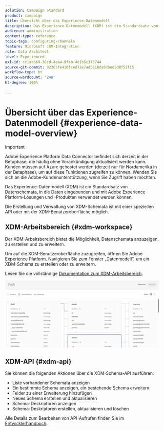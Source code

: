 ```yaml
---
solution: Campaign Standard
product: campaign
title: Übersicht über das Experience-Datenmodell
description: Das Experience-Datenmodell (XDM) ist ein Standardsatz von Datenschemata, in die Daten eingebunden und mit Adobe Experience Platform-Lösungen und -Produkten verwendet werden können.
audience: administration
content-type: reference
topic-tags: configuring-channels
feature: Microsoft CRM-Integration
role: Data Architect
level: Experienced
exl-id: cc1aa669-30cd-4ea4-9fab-4d1b6c373744
source-git-commit: 92365fe416fced72e7ad5818da0dbed5d8f52f15
workflow-type: ht
source-wordcount: '248'
ht-degree: 100%

---
```


# Übersicht über das Experience-Datenmodell {#experience-data-model-overview}

>[!IMPORTANT]
>
>Adobe Experience Platform Data Connector befindet sich derzeit in der Betaphase, die häufig ohne Vorankündigung aktualisiert werden kann. Kunden müssen auf Azure gehostet werden (derzeit nur für Nordamerika in der Betaphase), um auf diese Funktionen zugreifen zu können. Wenden Sie sich an die Adobe-Kundenunterstützung, wenn Sie Zugriff haben möchten.

Das Experience-Datenmodell (XDM) ist ein Standardsatz von Datenschemata, in die Daten eingebunden und mit Adobe Experience Platform-Lösungen und -Produkten verwendet werden können.

Die Erstellung und Verwaltung von XDM-Schemata ist mit einer speziellen API oder mit der XDM-Benutzeroberfläche möglich.

## XDM-Arbeitsbereich {#xdm-workspace}

Der XDM-Arbeitsbereich bietet die Möglichkeit, Datenschemata anzuzeigen, zu erstellen und zu erweitern.

Um auf die XDM-Benutzeroberfläche zuzugreifen, öffnen Sie Adobe Experience Platform. Navigieren Sie zum Fenster „Datenmodell“, um ein XDM-Schema zu erstellen oder zu erweitern.

Lesen Sie die vollständige [Dokumentation zum XDM-Arbeitsbereich](https://experienceleague.adobe.com/docs/experience-platform/xdm/api/getting-started.html?lang=de).

![](assets/aep_xdmworkspace.png)

## XDM-API {#xdm-api}

Sie können die folgenden Aktionen über die XDM-Schema-API ausführen:

* Liste vorhandener Schemata anzeigen
* Ein bestimmte Schema anzeigen, ein bestehende Schema erweitern
* Felder zu einer Erweiterung hinzufügen
* Neues Schema erstellen und aktualisieren
* Schema-Deskriptoren anzeigen
* Schema-Deskriptoren erstellen, aktualisieren und löschen

Alle Details zum Bearbeiten von API-Aufrufen finden Sie im [Entwicklerhandbuch](https://experienceleague.adobe.com/docs/experience-platform/xdm/api/getting-started.html?lang=de).
